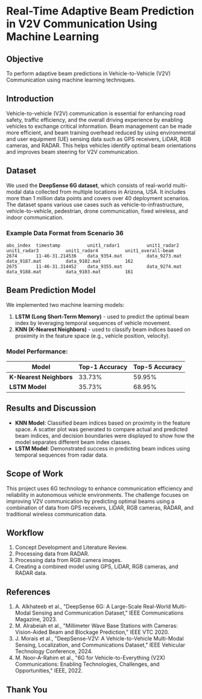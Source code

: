 # Real-Time Adaptive Beam Prediction in V2V Communication Using Machine Learning

## Objective
To perform adaptive beam predictions in Vehicle-to-Vehicle (V2V) Communication using machine learning techniques.

## Introduction
Vehicle-to-vehicle (V2V) communication is essential for enhancing road safety, traffic efficiency, and the overall driving experience by enabling vehicles to exchange critical information. Beam management can be made more efficient, and beam training overhead reduced by using environmental and user equipment (UE) sensing data such as GPS receivers, LiDAR, RGB cameras, and RADAR. This helps vehicles identify optimal beam orientations and improves beam steering for V2V communication.

## Dataset
We used the **DeepSense 6G dataset**, which consists of real-world multi-modal data collected from multiple locations in Arizona, USA. It includes more than 1 million data points and covers over 40 deployment scenarios. The dataset spans various use cases such as vehicle-to-infrastructure, vehicle-to-vehicle, pedestrian, drone communication, fixed wireless, and indoor communication.

### Example Data Format from Scenario 36
```plaintext
abs_index  timestamp          unit1_radar1          unit1_radar2          unit1_radar3          unit1_radar4          unit1_overall-beam
2674       11-46-31.214536    data_9354.mat         data_9273.mat         data_9187.mat         data_9102.mat         162
2675       11-46-31.314452    data_9355.mat         data_9274.mat         data_9188.mat         data_9103.mat         161
```
## Beam Prediction Model

We implemented two machine learning models:
1. **LSTM (Long Short-Term Memory)** - used to predict the optimal beam index by leveraging temporal sequences of vehicle movement.
2. **KNN (K-Nearest Neighbors)** - used to classify beam indices based on proximity in the feature space (e.g., vehicle position, velocity).

### Model Performance:
| Model                | Top-1 Accuracy | Top-5 Accuracy |
| -------------------- | -------------- | -------------- |
| **K-Nearest Neighbors** | 33.73%         | 59.95%         |
| **LSTM Model**        | 35.73%         | 68.95%         |

## Results and Discussion

- **KNN Model**: Classified beam indices based on proximity in the feature space. A scatter plot was generated to compare actual and predicted beam indices, and decision boundaries were displayed to show how the model separates different beam index classes.
- **LSTM Model**: Demonstrated success in predicting beam indices using temporal sequences from radar data.

## Scope of Work
This project uses 6G technology to enhance communication efficiency and reliability in autonomous vehicle environments. The challenge focuses on improving V2V communication by predicting optimal beams using a combination of data from GPS receivers, LiDAR, RGB cameras, RADAR, and traditional wireless communication data.

## Workflow
1. Concept Development and Literature Review.
2. Processing data from RADAR.
3. Processing data from RGB camera images.
4. Creating a combined model using GPS, LiDAR, RGB cameras, and RADAR data.

## References
1. A. Alkhateeb et al., "DeepSense 6G: A Large-Scale Real-World Multi-Modal Sensing and Communication Dataset," IEEE Communications Magazine, 2023.
2. M. Alrabeiah et al., "Millimeter Wave Base Stations with Cameras: Vision-Aided Beam and Blockage Prediction," IEEE VTC 2020.
3. J. Morais et al., "DeepSense-V2V: A Vehicle-to-Vehicle Multi-Modal Sensing, Localization, and Communications Dataset," IEEE Vehicular Technology Conference, 2024.
4. M. Noor-A-Rahim et al., "6G for Vehicle-to-Everything (V2X) Communications: Enabling Technologies, Challenges, and Opportunities," IEEE, 2022.

## Thank You
